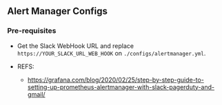 ## Alert Manager Configs

### Pre-requisites

- Get the Slack WebHook URL and replace `https://YOUR_SLACK_URL_WEB_HOOK` on `./configs/alertmanager.yml`.

- REFS:
  - https://grafana.com/blog/2020/02/25/step-by-step-guide-to-setting-up-prometheus-alertmanager-with-slack-pagerduty-and-gmail/
